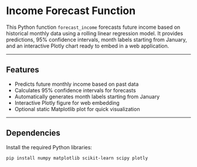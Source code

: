 # Income Forecast Function

This Python function `forecast_income` forecasts future income based on historical monthly data using a rolling linear regression model. It provides predictions, 95% confidence intervals, month labels starting from January, and an interactive Plotly chart ready to embed in a web application.

---

## Features

- Predicts future monthly income based on past data
- Calculates 95% confidence intervals for forecasts
- Automatically generates month labels starting from January
- Interactive Plotly figure for web embedding
- Optional static Matplotlib plot for quick visualization

---

## Dependencies

Install the required Python libraries:

```bash
pip install numpy matplotlib scikit-learn scipy plotly

